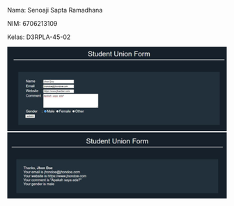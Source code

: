 Nama: Senoaji Sapta Ramadhana

NIM: 6706213109

Kelas: D3RPLA-45-02

![](screenshots/index.jpg)
![](screenshots/process.jpg)